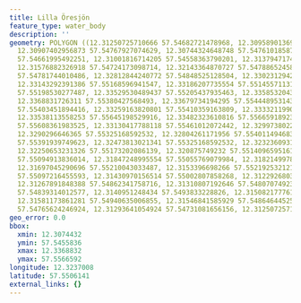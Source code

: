 ```yaml
---
title: Lilla Öresjön
feature_type: water_body
description: ''
geometry: POLYGON ((12.31250725710666 57.54682721478968, 12.30958901369947 57.54661995492251,
  12.30907402956873 57.54767927074629, 12.30744324648748 57.5476101858705, 12.30795823061821
  57.54661995492251, 12.31001816714205 57.54558363790201, 12.3137947174344 57.54668904167585,
  12.31576882326918 57.54724173098714, 12.32143364870727 57.54788652458767, 12.32593975985209
  57.54781744010486, 12.32812844240772 57.54848525128504, 12.33023129427518 57.55094913836014,
  12.33143292391386 57.55168596941547, 12.33186207735554 57.55145571131143, 12.3342653366329
  57.55198530277487, 12.33529530489437 57.55205437935463, 12.33585320436963 57.5525148865388,
  12.3368831726311 57.55380427568493, 12.33679734194295 57.55444895314303, 12.33400784456753
  57.55403451894416, 12.33259163820801 57.55410359163809, 12.33332119905959 57.55509361919085,
  12.33538113558253 57.55645198529916, 12.33482323610816 57.5566591892353, 12.3331924530269
  57.55608361983525, 12.33130417788118 57.55461012072442, 12.32997380220981 57.55355100641871,
  12.3290296646365 57.55325168592532, 12.32804261171956 57.55401149468358, 12.32649765932645
  57.55391939749623, 12.32473813021341 57.55325168592532, 12.32323609316484 57.55267606267815,
  12.32250653231326 57.55173202086139, 12.320875749232 57.55140965951617, 12.31975995028238
  57.55094913836014, 12.31847248995554 57.55055769079984, 12.31821499789017 57.55152478889542,
  12.31697045290696 57.55210043033487, 12.3153396698266 57.5521925321212, 12.3148676010395
  57.55097216455593, 12.31430970156514 57.55002807858268, 12.31229268038583 57.54894580358745,
  12.31267891848388 57.54862341758716, 12.31310807192646 57.54807074923504, 12.31383763277803
  57.54839314012577, 12.3140951248434 57.5493833228826, 12.31508217776124 57.54959056703056,
  12.31581173861281 57.54940635006855, 12.31546841585929 57.54864644525291, 12.31340847933635
  57.54765624246924, 12.31293641054924 57.54731081656156, 12.31250725710666 57.54682721478968))
geo_error: 0.0
bbox:
  xmin: 12.3074432
  ymin: 57.5455836
  xmax: 12.3368832
  ymax: 57.5566592
longitude: 12.3237008
latitude: 57.5506141
external_links: {}
---
```

